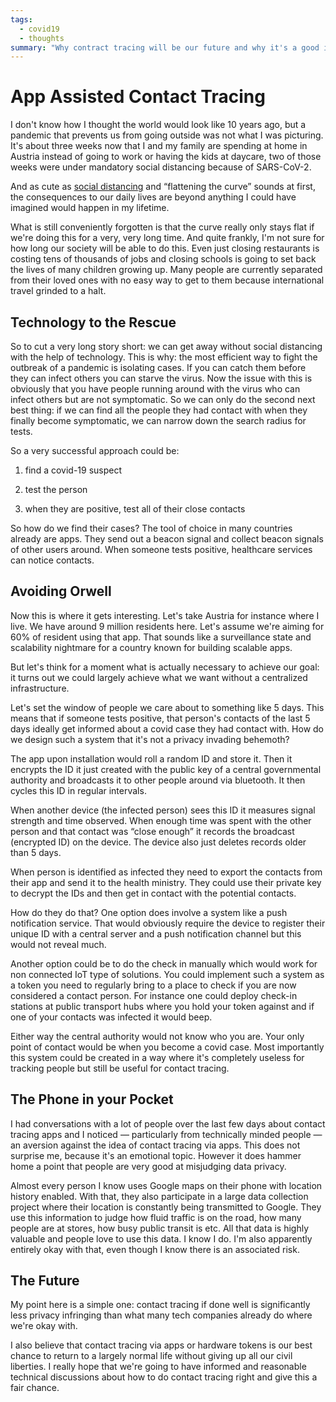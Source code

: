 ```yaml
---
tags:
  - covid19
  - thoughts
summary: "Why contract tracing will be our future and why it's a good idea."
---
```


# App Assisted Contact Tracing

I don't know how I thought the world would look like 10 years ago, but a
pandemic that prevents us from going outside was not what I was picturing.
It's about three weeks now that I and my family are spending at home in
Austria instead of going to work or having the kids at daycare, two of
those weeks were under mandatory social distancing because of SARS-CoV-2.

And as cute as [social distancing](https://en.wikipedia.org/wiki/Social_distancing)
and “flattening the curve” sounds at first, the consequences to our daily
lives are beyond anything I could have imagined would happen in my
lifetime.

What is still conveniently forgotten is that the curve really only stays
flat if we're doing this for a very, very long time.  And quite frankly,
I'm not sure for how long our society will be able to do this.  Even just
closing restaurants is costing tens of thousands of jobs and closing
schools is going to set back the lives of many children growing up.  Many
people are currently separated from their loved ones with no easy way to
get to them because international travel grinded to a halt.

## Technology to the Rescue

So to cut a very long story short: we can get away without social
distancing with the help of technology.  This is why: the most efficient
way to fight the outbreak of a pandemic is isolating cases.  If you can
catch them before they can infect others you can starve the virus.  Now
the issue with this is obviously that you have people running around with
the virus who can infect others but are not symptomatic.  So we can only
do the second next best thing: if we can find all the people they had
contact with when they finally become symptomatic, we can narrow down the
search radius for tests.

So a very successful approach could be:

1. find a covid-19 suspect

1. test the person

1. when they are positive, test all of their close contacts

So how do we find their cases?  The tool of choice in many countries
already are apps.  They send out a beacon signal and collect beacon
signals of other users around.  When someone tests positive, healthcare
services can notice contacts.

## Avoiding Orwell

Now this is where it gets interesting.  Let's take Austria for instance
where I live.  We have around 9 million residents here.  Let's assume
we're aiming for 60% of resident using that app.  That sounds like a
surveillance state and scalability nightmare for a country known for
building scalable apps.

But let's think for a moment what is actually necessary to achieve our
goal: it turns out we could largely achieve what we want without a
centralized infrastructure.

Let's set the window of people we care about to something like 5 days.
This means that if someone tests positive, that person's contacts of the
last 5 days ideally get informed about a covid case they had contact with.
How do we design such a system that it's not a privacy invading behemoth?

The app upon installation would roll a random ID and store it.  Then it
encrypts the ID it just created with the public key of a central
governmental authority and broadcasts it to other people around via
bluetooth.  It then cycles this ID in regular intervals.

When another device (the infected person) sees this ID it measures signal
strength and time observed.  When enough time was spent with the other
person and that contact was “close enough” it records the broadcast
(encrypted ID) on the device.  The device also just deletes records older
than 5 days.

When person is identified as infected they need to export the contacts
from their app and send it to the health ministry.  They could use their
private key to decrypt the IDs and then get in contact with the
potential contacts.

How do they do that?  One option does involve a system like a push
notification service.  That would obviously require the device to register
their unique ID with a central server and a push notification channel but
this would not reveal much.

Another option could be to do the check in manually which would work for
non connected IoT type of solutions.  You could implement such a system as
a token you need to regularly bring to a place to check if you are now
considered a contact person.  For instance one could deploy check-in
stations at public transport hubs where you hold your token against and if
one of your contacts was infected it would beep.

Either way the central authority would not know who you are.  Your only
point of contact would be when you become a covid case.  Most importantly
this system could be created in a way where it's completely useless for
tracking people but still be useful for contact tracing.

## The Phone in your Pocket

I had conversations with a lot of people over the last few days about
contact tracing apps and I noticed — particularly from technically minded
people — an aversion against the idea of contact tracing via apps.  This
does not surprise me, because it's an emotional topic.  However it does
hammer home a point that people are very good at misjudging data privacy.

Almost every person I know uses Google maps on their phone with location
history enabled.  With that, they also participate in a large data
collection project where their location is constantly being transmitted to
Google.  They use this information to judge how fluid traffic is on the
road, how many people are at stores, how busy public transit is etc.  All
that data is highly valuable and people love to use this data.  I know I
do.  I'm also apparently entirely okay with that, even though I know there
is an associated risk.

## The Future

My point here is a simple one: contact tracing if done well is
significantly less privacy infringing than what many tech companies
already do where we're okay with.

I also believe that contact tracing via apps or hardware tokens is our
best chance to return to a largely normal life without giving up all our
civil liberties.  I really hope that we're going to have informed and
reasonable technical discussions about how to do contact tracing right and
give this a fair chance.
